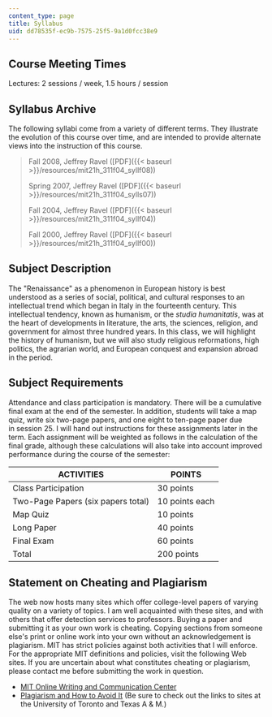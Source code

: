 ```yaml
---
content_type: page
title: Syllabus
uid: dd78535f-ec9b-7575-25f5-9a1d0fcc38e9
---
```


Course Meeting Times
--------------------

Lectures: 2 sessions / week, 1.5 hours / session

Syllabus Archive
----------------

The following syllabi come from a variety of different terms. They illustrate the evolution of this course over time, and are intended to provide alternate views into the instruction of this course.

> Fall 2008, Jeffrey Ravel ([PDF]({{< baseurl >}}/resources/mit21h_311f04_syllf08))
> 
> Spring 2007, Jeffrey Ravel ([PDF]({{< baseurl >}}/resources/mit21h_311f04_sylls07))
> 
> Fall 2004, Jeffrey Ravel ([PDF]({{< baseurl >}}/resources/mit21h_311f04_syllf04))
> 
> Fall 2000, Jeffrey Ravel ([PDF]({{< baseurl >}}/resources/mit21h_311f04_syllf00))

Subject Description
-------------------

The "Renaissance" as a phenomenon in European history is best understood as a series of social, political, and cultural responses to an intellectual trend which began in Italy in the fourteenth century. This intellectual tendency, known as humanism, or the _studia humanitatis_, was at the heart of developments in literature, the arts, the sciences, religion, and government for almost three hundred years. In this class, we will highlight the history of humanism, but we will also study religious reformations, high politics, the agrarian world, and European conquest and expansion abroad in the period.

Subject Requirements
--------------------

Attendance and class participation is mandatory. There will be a cumulative final exam at the end of the semester. In addition, students will take a map quiz, write six two-page papers, and one eight to ten-page paper due in session 25. I will hand out instructions for these assignments later in the term. Each assignment will be weighted as follows in the calculation of the final grade, although these calculations will also take into account improved performance during the course of the semester:

| ACTIVITIES | POINTS |
| --- | --- |
| Class Participation | 30 points |
| Two-Page Papers (six papers total) | 10 points each |
| Map Quiz | 10 points |
| Long Paper | 40 points |
| Final Exam | 60 points |
| Total | 200 points 

Statement on Cheating and Plagiarism
------------------------------------

The web now hosts many sites which offer college-level papers of varying quality on a variety of topics. I am well acquainted with these sites, and with others that offer detection services to professors. Buying a paper and submitting it as your own work is cheating. Copying sections from someone else's print or online work into your own without an acknowledgement is plagiarism. MIT has strict policies against both activities that I will enforce. For the appropriate MIT definitions and policies, visit the following Web sites. If you are uncertain about what constitutes cheating or plagiarism, please contact me before submitting the work in question.

*   [MIT Online Writing and Communication Center](http://web.mit.edu/writing)
*   [Plagiarism and How to Avoid It](http://cmsw.mit.edu/writing-and-communication-center/avoiding-plagiarism/) (Be sure to check out the links to sites at the University of Toronto and Texas A & M.)